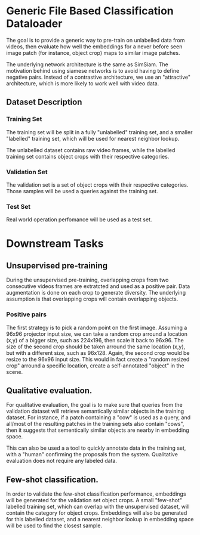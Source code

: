 # Generic File Based Classification Dataloader
The goal is to provide a generic way to pre-train on unlabelled data from videos, then evaluate how well the embeddings for a never before seen image patch (for instance, object crop) maps to similar image patches.

The underlying network architecture is the same as SimSiam. The motivation behind using siamese networks is to avoid having to define negative pairs. Instead of a contrastive architecture, we use an "attractive" architecture, which is more likely to work well with video data. 

## Dataset Description
### Training Set
The training set will be split in a fully "unlabelled" training set, and a smaller "labelled" training set, which will be used for nearest neighbor lookup.

The unlabelled dataset contains raw video frames, while the labelled training set contains object crops with their respective categories. 

### Validation Set
The validation set is a set of object crops with their respective categories. Those samples will be used a queries against the training set.  

### Test Set
Real world operation perfomance will be used as a test set. 

# Downstream Tasks
## Unsupervised pre-training
During the unsupervised pre-training, overlapping crops from two consecutive videos frames are extratcted and used as a positive pair. Data augmentation is done on each crop to generate diversity. The underlying assumption is that overlapping crops will contain overlapping objects. 

### Positive pairs
The first strategy is to pick a random point on the first image. Assuming a 96x96 projector input size, we can take a random crop arround a location (x,y) of a bigger size, such as 224x196, then scale it back to 96x96. The size of the second crop should be taken arround the same location (x,y), but with a different size, such as 96x128. Again, the second crop would be resize to the 96x96 input size. This would in fact create a "random resized crop" arround a specific location, create a self-annotated "object" in the scene.  

## Qualitative evaluation.
For qualitative evaluation, the goal is to make sure that queries from the validation dataset will retrieve semantically similar objects in the training dataset. For instance, if a patch containing a "cow" is used as a query, and all/most of the resulting patches in the training sets also contain "cows", then it suggests that sementically similar objects are nearby in embedding space. 

This can also be used a a tool to quickly annotate data in the training set, with a "human" confirming the proposals from the system. Qualitative evaluation does not require any labeled data.

## Few-shot classification.
In order to validate the few-shot classification performance, embeddings will be generated for the validation set object crops. A small "few-shot" labelled training set, which can overlap with the unsupervised dataset, will contain the category for object crops. Embeddings will also be generated for this labelled dataset, and a nearest neighbor lookup in embedding space will be used to find the closest sample. 